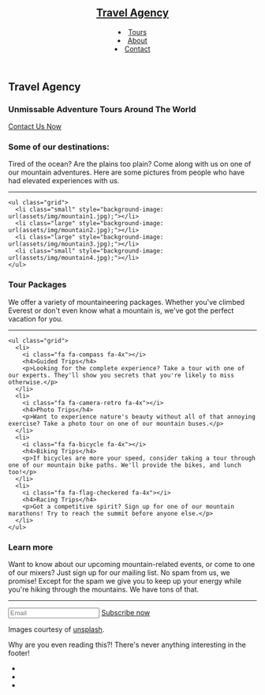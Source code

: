 <!DOCTYPE html>
<html>
<head>
  <meta charset="utf-8">
  <meta name="viewport" content="width=device-width, initial-scale=1">
  <title>Travel Agency</title>
  <link href="https://fonts.googleapis.com/css?family=Open+Sans" rel="stylesheet">
  <link href="https://fonts.googleapis.com/css?family=Quicksand" rel="stylesheet">
  <link rel="stylesheet" href="https://maxcdn.bootstrapcdn.com/font-awesome/4.7.0/css/font-awesome.min.css">
  <link rel="stylesheet" href="assets/css/styles.css">
</head>
<body>
  <header>
    <h2><a href="#">Travel Agency</a></h2>
    <nav>
      <li><a href="#">Tours</a></li>
      <li><a href="#">About</a></li>
      <li><a href="#">Contact</a></li>
    </nav>
  </header>

  <section class="hero">
    <div class="background-image" style="background-image: url(assets/img/main.jpg);"></div>
    <div class="hero-content-area">
      <h1>Travel Agency</h1>
      <h3>Unmissable Adventure Tours Around The World</h3>
      <a href="#" class="btn">Contact Us Now</a>
    </div>
  </section>
  
  <section class="destinations">
    <h3 class="title">Some of our destinations:</h3>
    <p>Tired of the ocean? Are the plains too plain? Come along with us on one of our mountain adventures. Here are some pictures from people who have had elevated experiences with us.</p>
    <hr>

    <ul class="grid">
      <li class="small" style="background-image: url(assets/img/mountain1.jpg);"></li>
      <li class="large" style="background-image: url(assets/img/mountain2.jpg);"></li>
      <li class="large" style="background-image: url(assets/img/mountain3.jpg);"></li>
      <li class="small" style="background-image: url(assets/img/mountain4.jpg);"></li>
    </ul>
  </section>

  <section class="packages">
    <h3 class="title">Tour Packages</h3>
    <p>We offer a variety of mountaineering packages. Whether you've climbed Everest or don't even know what a mountain is, we've got the perfect vacation for you.</p>
    <hr>

    <ul class="grid">
      <li>
        <i class="fa fa-compass fa-4x"></i>
        <h4>Guided Trips</h4>
        <p>Looking for the complete experience? Take a tour with one of our experts. They'll show you secrets that you're likely to miss otherwise.</p>
      </li>
      <li>
        <i class="fa fa-camera-retro fa-4x"></i>
        <h4>Photo Trips</h4>
        <p>Want to experience nature's beauty without all of that annoying exercise? Take a photo tour on one of our mountain buses.</p>
      </li>
      <li>
        <i class="fa fa-bicycle fa-4x"></i>
        <h4>Biking Trips</h4>
        <p>If bicycles are more your speed, consider taking a tour through one of our mountain bike paths. We'll provide the bikes, and lunch too!</p>
      </li>
      <li>
        <i class="fa fa-flag-checkered fa-4x"></i>
        <h4>Racing Trips</h4>
        <p>Got a competitive spirit? Sign up for one of our mountain marathons! Try to reach the summit before anyone else.</p>
      </li>
    </ul>
  </section>

  <section class="contact">
    <h3 class="title">Learn more</h3>
    <p>Want to know about our upcoming mountain-related events, or come to one of our mixers? Just sign up for our mailing list. No spam from us, we promise! Except for the spam we give you to keep up your energy while you're hiking through the mountains. We have tons of that.</p>
    <hr>
    <form>
      <input type="email" placeholder="Email">
      <a href="#" class="btn">Subscribe now</a>
    </form>
  </section>

  <footer>
    <p>Images courtesy of <a href="http://unsplash.com/">unsplash</a>.</p>
    <p>Why are you even reading this?! There's never anything interesting in the footer!</p>
    <ul>
      <li><a href="#"><i class="fa fa-twitter-square fa-2x"></i></a></li>
      <li><a href="#"><i class="fa fa-facebook-square fa-2x"></i></a></li>
      <li><a href="#"><i class="fa fa-snapchat-square fa-2x"></i></a></li>
    </ul>
  </footer>

</body>
</html>
